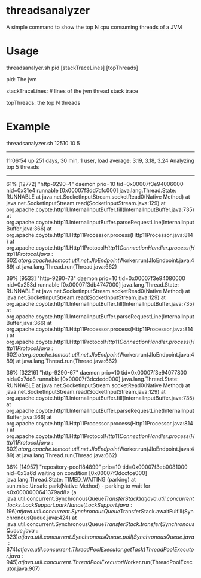 threadsanalyzer
===============

A simple command to show the top N cpu consuming threads of a JVM

Usage
===============

threadsanalyer.sh pid [stackTraceLines] [topThreads]

pid: The jvm 

stackTraceLines: # lines of the jvm thread stack trace

topThreads: the top N threads


Example
===============
threadsanalyzer.sh 12510 10 5


*************************************************************************************************************
 11:06:54 up 251 days, 30 min,  1 user,  load average: 3.19, 3.18, 3.24
Analyzing top 5 threads
*************************************************************************************************************
61% [12772] "http-9290-4" daemon prio=10 tid=0x00007f3e94006000 nid=0x31e4 runnable [0x00007f3dd7dfc000]
   java.lang.Thread.State: RUNNABLE
	at java.net.SocketInputStream.socketRead0(Native Method)
	at java.net.SocketInputStream.read(SocketInputStream.java:129)
	at org.apache.coyote.http11.InternalInputBuffer.fill(InternalInputBuffer.java:735)
	at org.apache.coyote.http11.InternalInputBuffer.parseRequestLine(InternalInputBuffer.java:366)
	at org.apache.coyote.http11.Http11Processor.process(Http11Processor.java:814)
	at org.apache.coyote.http11.Http11Protocol$Http11ConnectionHandler.process(Http11Protocol.java:602)
	at org.apache.tomcat.util.net.JIoEndpoint$Worker.run(JIoEndpoint.java:489)
	at java.lang.Thread.run(Thread.java:662)


39% [9533] "http-9290-73" daemon prio=10 tid=0x00007f3e94080000 nid=0x253d runnable [0x00007f3db4747000]
   java.lang.Thread.State: RUNNABLE
	at java.net.SocketInputStream.socketRead0(Native Method)
	at java.net.SocketInputStream.read(SocketInputStream.java:129)
	at org.apache.coyote.http11.InternalInputBuffer.fill(InternalInputBuffer.java:735)
	at org.apache.coyote.http11.InternalInputBuffer.parseRequestLine(InternalInputBuffer.java:366)
	at org.apache.coyote.http11.Http11Processor.process(Http11Processor.java:814)
	at org.apache.coyote.http11.Http11Protocol$Http11ConnectionHandler.process(Http11Protocol.java:602)
	at org.apache.tomcat.util.net.JIoEndpoint$Worker.run(JIoEndpoint.java:489)
	at java.lang.Thread.run(Thread.java:662)


36% [32216] "http-9290-67" daemon prio=10 tid=0x00007f3e94077800 nid=0x7dd8 runnable [0x00007f3dcdedd000]
   java.lang.Thread.State: RUNNABLE
	at java.net.SocketInputStream.socketRead0(Native Method)
	at java.net.SocketInputStream.read(SocketInputStream.java:129)
	at org.apache.coyote.http11.InternalInputBuffer.fill(InternalInputBuffer.java:735)
	at org.apache.coyote.http11.InternalInputBuffer.parseRequestLine(InternalInputBuffer.java:366)
	at org.apache.coyote.http11.Http11Processor.process(Http11Processor.java:814)
	at org.apache.coyote.http11.Http11Protocol$Http11ConnectionHandler.process(Http11Protocol.java:602)
	at org.apache.tomcat.util.net.JIoEndpoint$Worker.run(JIoEndpoint.java:489)
	at java.lang.Thread.run(Thread.java:662)


36% [14957] "repository-pool184899" prio=10 tid=0x00007f3eb0081000 nid=0x3a6d waiting on condition [0x00007f3dccfce000]
   java.lang.Thread.State: TIMED_WAITING (parking)
	at sun.misc.Unsafe.park(Native Method)
	- parking to wait for  <0x0000000641379ad8> (a java.util.concurrent.SynchronousQueue$TransferStack)
	at java.util.concurrent.locks.LockSupport.parkNanos(LockSupport.java:196)
	at java.util.concurrent.SynchronousQueue$TransferStack.awaitFulfill(SynchronousQueue.java:424)
	at java.util.concurrent.SynchronousQueue$TransferStack.transfer(SynchronousQueue.java:323)
	at java.util.concurrent.SynchronousQueue.poll(SynchronousQueue.java:874)
	at java.util.concurrent.ThreadPoolExecutor.getTask(ThreadPoolExecutor.java:945)
	at java.util.concurrent.ThreadPoolExecutor$Worker.run(ThreadPoolExecutor.java:907)
